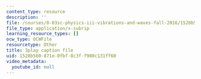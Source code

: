 ```yaml
---
content_type: resource
description: ''
file: /courses/8-03sc-physics-iii-vibrations-and-waves-fall-2016/1528b560871e0fbf8c3ff908c131ff60_BX4QPdP7fT8.srt
file_type: application/x-subrip
learning_resource_types: []
ocw_type: OCWFile
resourcetype: Other
title: 3play caption file
uid: 1528b560-871e-0fbf-8c3f-f908c131ff60
video_metadata:
  youtube_id: null
---
```

